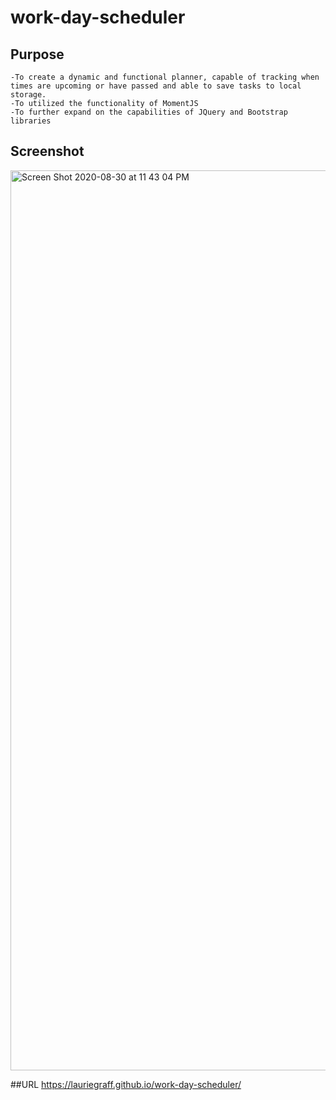 # work-day-scheduler

## Purpose
    -To create a dynamic and functional planner, capable of tracking when times are upcoming or have passed and able to save tasks to local storage.
    -To utilized the functionality of MomentJS
    -To further expand on the capabilities of JQuery and Bootstrap libraries
    
## Screenshot
<img width="1440" alt="Screen Shot 2020-08-30 at 11 43 04 PM" src="https://user-images.githubusercontent.com/68719136/91686526-b4031780-eb1a-11ea-98dd-b42d22368d0d.png">

##URL
https://lauriegraff.github.io/work-day-scheduler/
